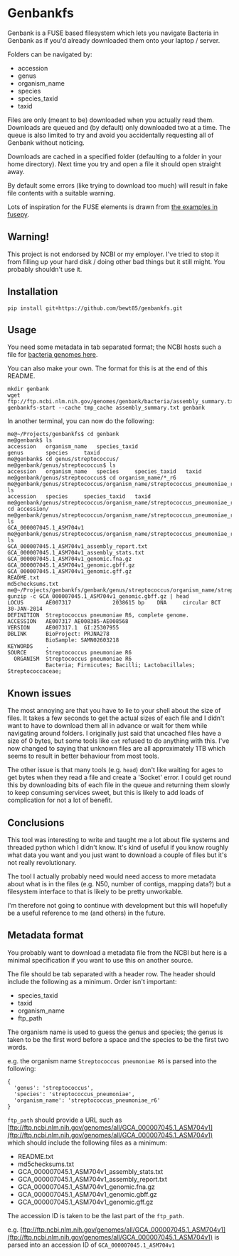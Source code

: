 # Genbankfs

Genbank is a FUSE based filesystem which lets you navigate Bacteria in
Genbank as if you'd already downloaded them onto your laptop / server.

Folders can be navigated by:
- accession
- genus
- organism_name
- species
- species_taxid
- taxid

Files are only (meant to be) downloaded when you actually read them.
Downloads are queued and (by default) only downloaded two at a time.
The queue is also limited to try and avoid you accidentally
requesting all of Genbank without noticing.

Downloads are cached in a specified folder (defaulting to a folder
in your home directory).  Next time you try and open a file it should
open straight away.

By default some errors (like trying to download too much) will result
in fake file contents with a suitable warning.

Lots of inspiration for the FUSE elements is drawn from [the examples
in fusepy](https://github.com/terencehonles/fusepy/tree/master/examples).

## Warning!
This project is not endorsed by NCBI or my employer. I've tried to stop
it from filling up your hard disk / doing other bad things but it still
might.  You probably shouldn't use it.

## Installation

```
pip install git+https://github.com/bewt85/genbankfs.git
```

## Usage

You need some metadata in tab separated format; the NCBI hosts such a
file for [bacteria genomes here](ftp://ftp.ncbi.nlm.nih.gov/genomes/genbank/bacteria/assembly_summary.txt).

You can also make your own.  The format for this is at the end of this
README.

```
mkdir genbank
wget ftp://ftp.ncbi.nlm.nih.gov/genomes/genbank/bacteria/assembly_summary.txt
genbankfs-start --cache tmp_cache assembly_summary.txt genbank
```

In another terminal, you can now do the following:
```
me@~/Projects/genbankfs$ cd genbank
me@genbank$ ls
accession	organism_name	species_taxid
genus		species		taxid
me@genbank$ cd genus/streptococcus/
me@genbank/genus/streptococcus$ ls
accession	organism_name	species		species_taxid	taxid
me@genbank/genus/streptococcus$ cd organism_name/*_r6
me@genbank/genus/streptococcus/organism_name/streptococcus_pneumoniae_r6$ ls
accession	species		species_taxid	taxid
me@genbank/genus/streptococcus/organism_name/streptococcus_pneumoniae_r6$ cd accession/
me@genbank/genus/streptococcus/organism_name/streptococcus_pneumoniae_r6/accession$ ls
GCA_000007045.1_ASM704v1
me@genbank/genus/streptococcus/organism_name/streptococcus_pneumoniae_r6/accession/GCA_000007045.1_ASM704v1$ ls
GCA_000007045.1_ASM704v1_assembly_report.txt
GCA_000007045.1_ASM704v1_assembly_stats.txt
GCA_000007045.1_ASM704v1_genomic.fna.gz
GCA_000007045.1_ASM704v1_genomic.gbff.gz
GCA_000007045.1_ASM704v1_genomic.gff.gz
README.txt
md5checksums.txt
me@~/Projects/genbankfs/genbank/genus/streptococcus/organism_name/streptococcus_pneumoniae_r6/accession/GCA_000007045.1_ASM704v1$ gunzip -c GCA_000007045.1_ASM704v1_genomic.gbff.gz | head
LOCUS       AE007317             2038615 bp    DNA     circular BCT 30-JAN-2014
DEFINITION  Streptococcus pneumoniae R6, complete genome.
ACCESSION   AE007317 AE008385-AE008568
VERSION     AE007317.1  GI:25307955
DBLINK      BioProject: PRJNA278
            BioSample: SAMN02603218
KEYWORDS    .
SOURCE      Streptococcus pneumoniae R6
  ORGANISM  Streptococcus pneumoniae R6
            Bacteria; Firmicutes; Bacilli; Lactobacillales; Streptococcaceae;
```

## Known issues

The most annoying are that you have to lie to your shell about the size
of files.  It takes a few seconds to get the actual sizes of each file
and I didn't want to have to download them all in advance or wait for
them while navigating around folders.  I originally just said that
uncached files have a size of 0 bytes, but some tools like `cat`
refused to do anything with this.  I've now changed to saying that
unknown files are all approximately 1TB which seems to result in
better behaviour from most tools.

The other issue is that many tools (e.g. `head`) don't like waiting
for ages to get bytes when they read a file and create a 'Socket' error.
I could get round this by downloading bits of each file in the queue and
returning them slowly to keep consuming services sweet, but this is
likely to add loads of complication for not a lot of benefit.

## Conclusions

This tool was interesting to write and taught me a lot about file
systems and threaded python which I didn't know.  It's kind of useful
if you know roughly what data you want and you just want to download
a couple of files but it's not really revolutionary.

The tool I actually probably need would need access to more metadata
about what is in the files (e.g. N50, number of contigs, mapping data?)
but a filesystem interface to that is likely to be pretty unworkable.

I'm therefore not going to continue with development but this will
hopefully be a useful reference to me (and others) in the future.

## Metadata format

You probably want to download a metadata file from the NCBI but here is
a minimal specification if you want to use this on another source.

The file should be tab separated with a header row.  The header should
include the following as a minimum.  Order isn't important:
- species_taxid
- taxid
- organism_name
- ftp_path

The organism name is used to guess the genus and species; the genus is
taken to be the first word before a space and the species to be the first
two words.

e.g. the organism name `Streptococcus pneumoniae R6` is parsed into the
following:
```
{
  'genus': 'streptococcus',
  'species': 'streptococcus_pneumoniae',
  'organism_name': 'streptococcus_pneumoniae_r6'
}
```

`ftp_path` should provide a URL such as [ftp://ftp.ncbi.nlm.nih.gov/genomes/all/GCA_000007045.1_ASM704v1](ftp://ftp.ncbi.nlm.nih.gov/genomes/all/GCA_000007045.1_ASM704v1) which should include the following files as a minimum:
- README.txt
- md5checksums.txt
- GCA_000007045.1_ASM704v1_assembly_stats.txt
- GCA_000007045.1_ASM704v1_assembly_report.txt
- GCA_000007045.1_ASM704v1_genomic.fna.gz
- GCA_000007045.1_ASM704v1_genomic.gbff.gz
- GCA_000007045.1_ASM704v1_genomic.gff.gz

The accession ID is taken to be the last part of the `ftp_path`.

e.g. [ftp://ftp.ncbi.nlm.nih.gov/genomes/all/GCA_000007045.1_ASM704v1](ftp://ftp.ncbi.nlm.nih.gov/genomes/all/GCA_000007045.1_ASM704v1)
is parsed into an accession ID of `GCA_000007045.1_ASM704v1`
